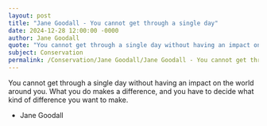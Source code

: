 ```yaml
---
layout: post
title: "Jane Goodall - You cannot get through a single day"
date: 2024-12-28 12:00:00 -0000
author: Jane Goodall
quote: "You cannot get through a single day without having an impact on the world around you. What you do makes a difference, and you have to decide what kind of difference you want to make."
subject: Conservation
permalink: /Conservation/Jane Goodall/Jane Goodall - You cannot get through a single day
---
```


You cannot get through a single day without having an impact on the world around you. What you do makes a difference, and you have to decide what kind of difference you want to make.

- Jane Goodall
